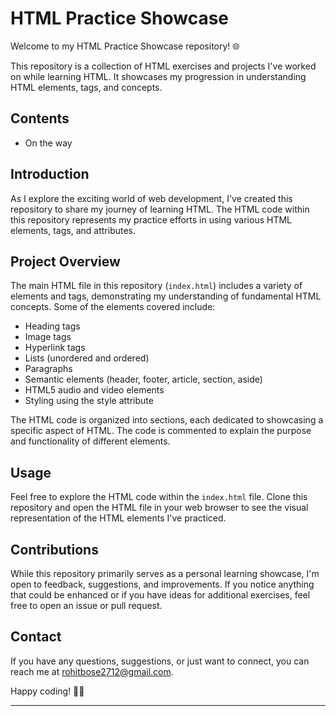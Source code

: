 # HTML Practice Showcase

Welcome to my HTML Practice Showcase repository! 🌐

This repository is a collection of HTML exercises and projects I've worked on while learning HTML. It showcases my progression in understanding HTML elements, tags, and concepts.

## Contents

- On the way

## Introduction

As I explore the exciting world of web development, I've created this repository to share my journey of learning HTML. The HTML code within this repository represents my practice efforts in using various HTML elements, tags, and attributes.

## Project Overview

The main HTML file in this repository (`index.html`) includes a variety of elements and tags, demonstrating my understanding of fundamental HTML concepts. Some of the elements covered include:

- Heading tags
- Image tags
- Hyperlink tags
- Lists (unordered and ordered)
- Paragraphs
- Semantic elements (header, footer, article, section, aside)
- HTML5 audio and video elements
- Styling using the style attribute

The HTML code is organized into sections, each dedicated to showcasing a specific aspect of HTML. The code is commented to explain the purpose and functionality of different elements.

## Usage

Feel free to explore the HTML code within the `index.html` file. Clone this repository and open the HTML file in your web browser to see the visual representation of the HTML elements I've practiced.

## Contributions

While this repository primarily serves as a personal learning showcase, I'm open to feedback, suggestions, and improvements. If you notice anything that could be enhanced or if you have ideas for additional exercises, feel free to open an issue or pull request.

## Contact

If you have any questions, suggestions, or just want to connect, you can reach me at [rohitbose2712@gmail.com](rohitbose2712@gmail.com).

Happy coding! 🚀🎉

---
